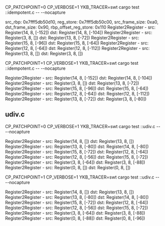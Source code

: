 CP_PATCHPOINT=0 CP_VERBOSE=1 YKB_TRACER=swt  cargo test ::idempotent.c -- --nocapture

src_rbp: 0x7fff5db50d10, reg_store: 0x7fff5db50c00, src_frame_size: 0xa0, dst_frame_size: 0x90, rbp_offset_reg_store: 0x110
Register2Register - src: Register(14, 8, [-152]) dst: Register(14, 8, [-104])
Register2Register - src: Register(3, 8, []) dst: Register(13, 8, [-72])
Register2Register - src: Register(15, 8, [-96]) dst: Register(15, 8, [-64])
Register2Register - src: Register(12, 8, [-64]) dst: Register(12, 8, [-112])
Register2Register - src: Register(13, 8, []) dst: Register(3, 8, [])



CP_PATCHPOINT=1 CP_VERBOSE=1 YKB_TRACER=swt  cargo test ::idempotent.c -- --nocapture

Register2Register - src: Register(14, 8, [-152]) dst: Register(14, 8, [-104])
Register2Register - src: Register(3, 8, []) dst: Register(13, 8, [-72])
Register2Register - src: Register(15, 8, [-96]) dst: Register(15, 8, [-64])
Register2Register - src: Register(12, 8, [-64]) dst: Register(12, 8, [-112])
Register2Register - src: Register(13, 8, [-72]) dst: Register(3, 8, [-80])


## udiv.c

CP_PATCHPOINT=0 CP_VERBOSE=1 YKB_TRACER=swt  cargo test ::udiv.c -- --nocapture

Register2Register - src: Register(14, 8, []) dst: Register(13, 8, [])
Register2Register - src: Register(13, 8, [-80]) dst: Register(14, 8, [-80])
Register2Register - src: Register(15, 8, [-72]) dst: Register(12, 8, [-64])
Register2Register - src: Register(12, 8, [-56]) dst: Register(15, 8, [-72])
Register2Register - src: Register(3, 8, [-64]) dst: Register(3, 8, [-88])
Register2Register - src: Register(0, 8, []) dst: Register(0, 8, [])


CP_PATCHPOINT=1 CP_VERBOSE=1 YKB_TRACER=swt  cargo test ::udiv.c -- --nocapture

Register2Register - src: Register(14, 8, []) dst: Register(13, 8, [])
Register2Register - src: Register(13, 8, [-80]) dst: Register(14, 8, [-80])
Register2Register - src: Register(15, 8, [-72]) dst: Register(12, 8, [-64])
Register2Register - src: Register(12, 8, [-56]) dst: Register(15, 8, [-72])
Register2Register - src: Register(3, 8, [-64]) dst: Register(3, 8, [-88])
Register2Register - src: Register(0, 8, [-88]) dst: Register(0, 8, [-96])

